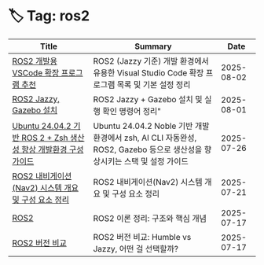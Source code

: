 # 🏷️ Tag: ros2

| Title | Summary | Date |
|-------|---------|------|
| [ROS2 개발용 VSCode 확장 프로그램 추천](https://github.com/MinHyeok-lee1/TIL/blob/main/2025/08/02-Ros2VscExtensions.md) | ROS2 (Jazzy 기준) 개발 환경에서 유용한 Visual Studio Code 확장 프로그램 목록 및 기본 설정 정리 | 2025-08-02 |
| [ROS2 Jazzy, Gazebo 설치](https://github.com/MinHyeok-lee1/TIL/blob/main/2025/08/01-Ros2JazzyGazebo.md) | ROS2 Jazzy + Gazebo 설치 및 실행 확인 명령어 정리" | 2025-08-01 |
| [Ubuntu 24.04.2 기반 ROS 2 + Zsh 생산성 향상 개발환경 구성 가이드](https://github.com/MinHyeok-lee1/TIL/blob/main/2025/07/26-ubuntuDevTools.md) | Ubuntu 24.04.2 Noble 기반 개발환경에서 zsh, AI CLI 자동완성, ROS2, Gazebo 등으로 생산성을 향상시키는 스택 및 설정 가이드 | 2025-07-26 |
| [ROS2 내비게이션(Nav2) 시스템 개요 및 구성 요소 정리](https://github.com/MinHyeok-lee1/TIL/blob/main/2025/07/21-Ros2Nav2.md) | ROS2 내비게이션(Nav2) 시스템 개요 및 구성 요소 정리 | 2025-07-21 |
| [ROS2](https://github.com/MinHyeok-lee1/TIL/blob/main/2025/07/19-Ros.md) | ROS2 이론 정리: 구조와 핵심 개념 | 2025-07-17 |
| [ROS2 버전 비교](https://github.com/MinHyeok-lee1/TIL/blob/main/2025/07/20-RosVersion.md) | ROS2 버전 비교: Humble vs Jazzy, 어떤 걸 선택할까? | 2025-07-17 |
